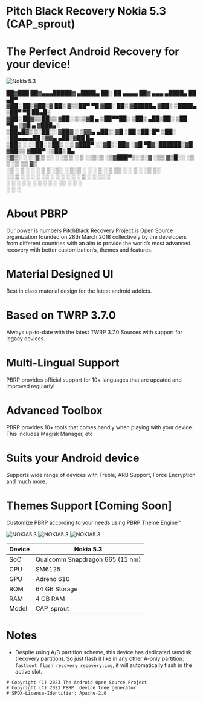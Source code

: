 # Pitch Black Recovery Nokia 5.3 (CAP_sprout)
# The Perfect Android Recovery for your device!
![Nokia 5.3](https://github.com/PitchBlackRecoveryProject/xda-template/blob/r3/pbrp3-banner-xda.png)



 ██▓███   ██▓▄▄▄█████▓ ▄████▄   ██░ ██     ▄▄▄▄    ██▓    ▄▄▄       ▄████▄   ██ ▄█▀   
▓██░  ██▒▓██▒▓  ██▒ ▓▒▒██▀ ▀█  ▓██░ ██▒   ▓█████▄ ▓██▒   ▒████▄    ▒██▀ ▀█   ██▄█▒    
▓██░ ██▓▒▒██▒▒ ▓██░ ▒░▒▓█    ▄ ▒██▀▀██░   ▒██▒ ▄██▒██░   ▒██  ▀█▄  ▒▓█    ▄ ▓███▄░    
▒██▄█▓▒ ▒░██░░ ▓██▓ ░ ▒▓▓▄ ▄██▒░▓█ ░██    ▒██░█▀  ▒██░   ░██▄▄▄▄██ ▒▓▓▄ ▄██▒▓██ █▄    
▒██▒ ░  ░░██░  ▒██▒ ░ ▒ ▓███▀ ░░▓█▒░██▓   ░▓█  ▀█▓░██████▒▓█   ▓██▒▒ ▓███▀ ░▒██▒ █▄   
▒▓▒░ ░  ░░▓    ▒ ░░   ░ ░▒ ▒  ░ ▒ ░░▒░▒   ░▒▓███▀▒░ ▒░▓  ░▒▒   ▓▒█░░ ░▒ ▒  ░▒ ▒▒ ▓▒   
░▒ ░      ▒ ░    ░      ░  ▒    ▒ ░▒░ ░   ▒░▒   ░ ░ ░ ▒  ░ ▒   ▒▒ ░  ░  ▒   ░ ░▒ ▒░   
░░        ▒ ░  ░      ░         ░  ░░ ░    ░    ░   ░ ░    ░   ▒   ░        ░ ░░ ░    
          ░           ░ ░       ░  ░  ░    ░          ░  ░     ░  ░░ ░      ░  ░      
                      ░                         ░                  ░    


# About PBRP

Our power is numbers
PitchBlack Recovery Project is Open Source organization founded on 28th March 2018 collectively by the developers from different countries with an aim to provide the world’s most advanced recovery with better customization’s, themes and features.



# Material Designed UI
Best in class material design for the latest android addicts.

# Based on TWRP 3.7.0
Always up-to-date with the latest TWRP 3.7.0 Sources with support for legacy devices.

# Multi-Lingual Support
PBRP provides official support for 10+ languages that are updated and improved regularly!

# Advanced Toolbox
PBRP provides 10+ tools that comes handly when playing with your device. This includes Magisk Manager, etc

# Suits your Android device
Supports wide range of devices with Treble, ARB Support, Force Encryption and much more.

# Themes Support [Coming Soon] 
Customize PBRP according to your needs using PBRP Theme Engine™

![NOKIA5.3](https://pitchblackrecovery.com/wp-content/uploads/2020/07/Screenshot_PBRP_2020-07-26-01-31-05-1-576x1024.png)
![NOKIA5.3](https://pitchblackrecovery.com/wp-content/uploads/2020/07/Screenshot_PBRP_2020-07-26-01-31-02-1-576x1024.png)
![NOKIA5.3](https://pitchblackrecovery.com/wp-content/uploads/2020/07/Screenshot_PBRP_2020-07-26-01-31-15-576x1024.png)
                      
| Device                  | Nokia 5.3                                          |
| ----------------------- | ---------------------------------------------------------|
| SoC                     | Qualcomm Snapdragon 665 (11 nm)                      |      
| CPU                     | SM6125  |
| GPU                     | Adreno 610                                             |
| ROM                     | 64 GB Storage                 |
| RAM                     | 4 GB RAM                 |
| Model                   | CAP_sprout |



# Notes
- Despite using A/B partition scheme, this device has dedicated ramdisk (recovery partition). So just flash it like in any other A-only partition: `fastboot flash recovery recovery.img`, it will automatically flash in the active slot.

```
# Copyright (C) 2023 The Android Open Source Project
# Copyright (C) 2023 PBRP  device tree generator
# SPDX-License-Identifier: Apache-2.0
```
